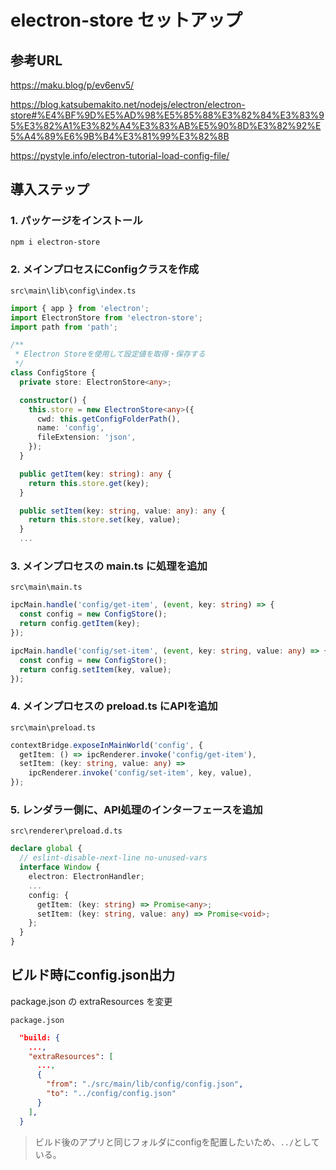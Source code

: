 # electron-store セットアップ

## 参考URL

<https://maku.blog/p/ev6env5/>  

<https://blog.katsubemakito.net/nodejs/electron/electron-store#%E4%BF%9D%E5%AD%98%E5%85%88%E3%82%84%E3%83%95%E3%82%A1%E3%82%A4%E3%83%AB%E5%90%8D%E3%82%92%E5%A4%89%E6%9B%B4%E3%81%99%E3%82%8B>  

<https://pystyle.info/electron-tutorial-load-config-file/>  

## 導入ステップ

### 1. パッケージをインストール

```bash
npm i electron-store
```

### 2. メインプロセスにConfigクラスを作成

`src\main\lib\config\index.ts`  

```ts
import { app } from 'electron';
import ElectronStore from 'electron-store';
import path from 'path';

/**
 * Electron Storeを使用して設定値を取得・保存する
 */
class ConfigStore {
  private store: ElectronStore<any>;

  constructor() {
    this.store = new ElectronStore<any>({
      cwd: this.getConfigFolderPath(),
      name: 'config',
      fileExtension: 'json',
    });
  }

  public getItem(key: string): any {
    return this.store.get(key);
  }

  public setItem(key: string, value: any): any {
    return this.store.set(key, value);
  }
  ...
```

### 3. メインプロセスの main.ts に処理を追加

`src\main\main.ts`  

```ts
ipcMain.handle('config/get-item', (event, key: string) => {
  const config = new ConfigStore();
  return config.getItem(key);
});

ipcMain.handle('config/set-item', (event, key: string, value: any) => {
  const config = new ConfigStore();
  return config.setItem(key, value);
});
```

### 4. メインプロセスの preload.ts にAPIを追加

`src\main\preload.ts`  

```ts
contextBridge.exposeInMainWorld('config', {
  getItem: () => ipcRenderer.invoke('config/get-item'),
  setItem: (key: string, value: any) =>
    ipcRenderer.invoke('config/set-item', key, value),
});
```

### 5. レンダラー側に、API処理のインターフェースを追加

`src\renderer\preload.d.ts`  

```ts
declare global {
  // eslint-disable-next-line no-unused-vars
  interface Window {
    electron: ElectronHandler;
    ...
    config: {
      getItem: (key: string) => Promise<any>;
      setItem: (key: string, value: any) => Promise<void>;
    };
  }
}
```

## ビルド時にconfig.json出力

package.json の extraResources を変更  

`package.json`  

```json
  "build: {
    ...,
    "extraResources": [
      ...,
      {
        "from": "./src/main/lib/config/config.json",
        "to": "../config/config.json"
      }
    ],
  }
```

> ビルド後のアプリと同じフォルダにconfigを配置したいため、`../`としている。